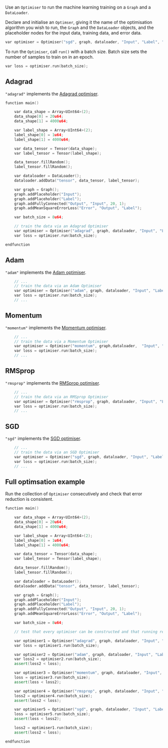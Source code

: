 Use an `Optimiser` to run the machine learning training on a `Graph` and a `DataLoader`.

Declare and initialise an `Optimser`, giving it the name of the optimisation algorithm you wish to run, the `Graph` and the `DataLoader` objects, and the placeholder nodes for the input data, training data, and error data.


``` c++
var optimiser = Optimiser("sgd", graph, dataloader, "Input", "Label", "Error");
```

To run the `Optimiser`, call `run()` with a batch size. Batch size sets the number of samples to train on in an epoch.

``` c++
var loss = optimiser.run(batch_size);
```



## Adagrad

`"adagrad"` implements the <a href="http://jmlr.org/papers/volume12/duchi11a/duchi11a.pdf" target=_blank>Adagrad optimiser</a>.

``` c++
function main()

    var data_shape = Array<UInt64>(2);
    data_shape[0] = 20u64;
    data_shape[1] = 4000u64;

    var label_shape = Array<UInt64>(2);
    label_shape[0] = 1u64;
    label_shape[1] = 4000u64;

    var data_tensor = Tensor(data_shape);
    var label_tensor = Tensor(label_shape);

    data_tensor.fillRandom();
    label_tensor.fillRandom();

    var dataloader = DataLoader();
    dataloader.addData("tensor", data_tensor, label_tensor);

    var graph = Graph();
    graph.addPlaceholder("Input");
    graph.addPlaceholder("Label");
    graph.addFullyConnected("Output", "Input", 20, 1);
    graph.addMeanSquareErrorLoss("Error", "Output", "Label");

    var batch_size = 8u64;

    // train the data via an Adagrad Optimiser
    var optimiser = Optimiser("adagrad", graph, dataloader, "Input", "Label", "Error");
    var loss = optimiser.run(batch_size);

endfunction
```


## Adam

`"adam"` implements the <a href="https://arxiv.org/abs/1412.6980" target=_blank>Adam optimiser</a>.

``` c++
	// ...
	// train the data via an Adam Optimiser
    var optimiser = Optimiser("adam", graph, dataloader, "Input", "Label", "Error");
    var loss = optimiser.run(batch_size);
    // ...
```

## Momentum

`"momentum"` implements the <a href="https://www.nature.com/articles/323533a0" target=_blank>Momentum optimiser</a>.

``` c++
	// ...
	// train the data via a Momentum Optimiser
    var optimiser = Optimiser("momentum", graph,dataloader,  "Input", "Label", "Error");
    var loss = optimiser.run(batch_size);
    // ...
```

## RMSprop

`"rmsprop"` implements the <a href="http://www.cs.toronto.edu/~tijmen/csc321/slides/lecture_slides_lec6.pdf" target=_blank>RMSprop optimiser</a>.

``` c++
	// ...
	// train the data via an RMSprop Optimiser
    var optimiser = Optimiser("rmsprop", graph, dataloader, "Input", "Label", "Error");
    var loss = optimiser.run(batch_size);
    // ...
```


## SGD

`"sgd"` implements the <a href="https://en.wikipedia.org/wiki/Stochastic_gradient_descent" target=_blank>SGD optimiser</a>.

``` c++
	// ...
	// train the data via an SGD Optimiser
    var optimiser = Optimiser("sgd", graph, dataloader, "Input", "Label", "Error");
    var loss = optimiser.run(batch_size);
    // ...
```


## Full optimsation example

Run the collection of `Optimiser` consecutively and check that error reduction is consistent.

``` c++
function main()

    var data_shape = Array<UInt64>(2);
    data_shape[0] = 20u64;
    data_shape[1] = 4000u64;

    var label_shape = Array<UInt64>(2);
    label_shape[0] = 1u64;
    label_shape[1] = 4000u64;

    var data_tensor = Tensor(data_shape);
    var label_tensor = Tensor(label_shape);

    data_tensor.fillRandom();
    label_tensor.fillRandom();

    var dataloader = DataLoader();
    dataloader.addData("tensor", data_tensor, label_tensor);

    var graph = Graph();
    graph.addPlaceholder("Input");
    graph.addPlaceholder("Label");
    graph.addFullyConnected("Output", "Input", 20, 1);
    graph.addMeanSquareErrorLoss("Error", "Output", "Label");

    var batch_size = 8u64;

    // test that every optimiser can be constructed and that running reduces loss

    var optimiser1 = Optimiser("adagrad", graph, dataloader, "Input", "Label", "Error");
    var loss = optimiser1.run(batch_size);

    var optimiser2 = Optimiser("adam", graph, dataloader, "Input", "Label", "Error");
    var loss2 = optimiser2.run(batch_size);
    assert(loss2 < loss);

    var optimiser3 = Optimiser("momentum", graph, dataloader, "Input", "Label", "Error");
    loss = optimiser3.run(batch_size);
    assert(loss < loss2);

    var optimiser4 = Optimiser("rmsprop", graph, dataloader, "Input", "Label", "Error");
    loss2 = optimiser4.run(batch_size);
    assert(loss2 < loss);

    var optimiser5 = Optimiser("sgd", graph, dataloader, "Input", "Label", "Error");
    loss = optimiser5.run(batch_size);
    assert(loss < loss2);

    loss2 = optimiser1.run(batch_size);
    assert(loss2 < loss);

endfunction
```

</br>